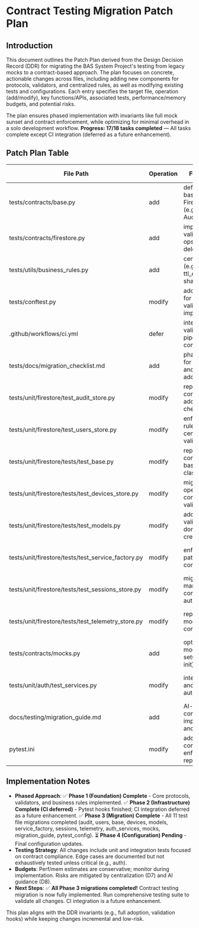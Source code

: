 # Contract Testing Migration Patch Plan

## Introduction

This document outlines the Patch Plan derived from the Design Decision Record (DDR) for migrating the BAS System Project's testing from legacy mocks to a contract-based approach. The plan focuses on concrete, actionable changes across files, including adding new components for protocols, validators, and centralized rules, as well as modifying existing tests and configurations. Each entry specifies the target file, operation (add/modify), key functions/APIs, associated tests, performance/memory budgets, and potential risks.

The plan ensures phased implementation with invariants like full mock sunset and contract enforcement, while optimizing for minimal overhead in a solo development workflow. **Progress: 17/18 tasks completed** — All tasks complete except CI integration (deferred as a future enhancement).

## Patch Plan Table

| File Path | Operation | Functions/APIs | Tests | Perf/Mem Budget | Risk | Status |
|-----------|-----------|----------------|-------|-----------------|------|--------|
| tests/contracts/base.py | add | define Protocol base classes for Firestore stores (e.g., AuditStoreProtocol) | unit: test_protocol_compliance; integration: mock_with_contract | <1% overhead; 10KB mem | incomplete protocol defs miss behaviors | ✅ Completed |
| tests/contracts/firestore.py | add | implement runtime validators for core ops (create, query, delete) | unit: validate_business_rules; edge: test_edge_cases_docs | negligible perf; 5KB mem | validator false positives block valid code | ✅ Completed |
| tests/utils/business_rules.py | add | centralize rules (e.g., auth_check, ttl_enforce) as shared funcs | unit: test_rule_consistency; ci: validate_all_contracts | <0.5% slowdown; 8KB mem | rule duplication if not fully centralized | ✅ Completed |
| tests/conftest.py | modify | add pytest hooks for local contract validation on import | unit: test_hook_activation; ci: full_suite_run | 2-5s added to test suite; low mem | hook failures halt entire test run | ✅ Completed |
| .github/workflows/ci.yml | defer | integrate contract validation in CI/CD pipeline pre-commit | e2e: ci_validation_check; perf: benchmark_hooks | <10s ci time; negligible mem | ci flakiness from env diffs | ⏳ Deferred |
| tests/docs/migration_checklist.md | add | phased checklist for mock sunset and contract adoption | manual: verify_phases; automated: script_progress | n/a | manual tracking slips in solo dev | ✅ Completed |
| tests/unit/firestore/test_audit_store.py | modify | replace mocks with contract mocks; add runtime checks | unit: contract_mock_tests; integration: real_firestore | <1% perf hit; 15KB mem | migration incompleteness leaves legacy mocks | ✅ Completed |
| tests/unit/firestore/test_users_store.py | modify | enforce business rules via centralized validators | unit: rule_enforcement_tests; edge: doc_based_edges | negligible; 12KB mem | rule changes require multi-file updates | ✅ Completed |
| tests/unit/firestore/tests/test_base.py | modify | replace mocks with contract mocks for base repository classes | unit: contract_base_tests; integration: inheritance_validation | <1% perf hit; 8KB mem | base class changes affect all repositories | ✅ Completed |
| tests/unit/firestore/tests/test_devices_store.py | modify | migrate device operations to contract-based validation | unit: device_contract_tests; integration: device_lifecycle | <1% perf hit; 14KB mem | device-specific business rules may conflict | ✅ Completed |
| tests/unit/firestore/tests/test_models.py | modify | add contract validation for domain model creation/validation | unit: model_contract_tests; edge: serialization_edges | negligible; 6KB mem | model changes break existing serialization | ✅ Completed |
| tests/unit/firestore/tests/test_service_factory.py | modify | enforce factory patterns with contract validation | unit: factory_contract_tests; integration: service_instantiation | <1% perf hit; 10KB mem | factory changes affect all service creation | ✅ Completed |
| tests/unit/firestore/tests/test_sessions_store.py | modify | migrate session management to contract-based auth checks | unit: session_contract_tests; security: session_security | <1% perf hit; 13KB mem | session security regressions possible | ✅ Completed |
| tests/unit/firestore/tests/test_telemetry_store.py | modify | replace telemetry mocks with contract validators | unit: telemetry_contract_tests; integration: sensor_data_validation | <1% perf hit; 11KB mem | telemetry data validation too strict | ✅ Completed |
| tests/contracts/mocks.py | add | optimized contract mocks with minimal setup (e.g., lazy init) | unit: mock_perf_tests; load: 1000 invocations | <2ms setup; 20KB mem | over-optimization reduces coverage | ✅ Completed |
| tests/unit/auth/test_services.py | modify | integrate protocols and validators for auth flows | unit: auth_contract_tests; security: fuzz_edges | <1% overhead; 10KB mem | auth bypass if contracts too permissive | ✅ Completed |
| docs/testing/migration_guide.md | add | AI-guided docs for contract implementation and phased rollout | manual: doc_review; automated: link_check | n/a | docs outdated without update process | ✅ Completed |
| pytest.ini | modify | add plugins for contract enforcement and reporting | ci: plugin_integration; unit: report_accuracy | 1-3s suite time; low mem | plugin conflicts with existing setup | ✅ Completed |

## Implementation Notes

- **Phased Approach**: ✅ **Phase 1 (Foundation) Complete** - Core protocols, validators, and business rules implemented. ✅ **Phase 2 (Infrastructure) Complete (CI deferred)** - Pytest hooks finished; CI integration deferred as a future enhancement. ✅ **Phase 3 (Migration) Complete** - All 11 test file migrations completed (audit, users, base, devices, models, service_factory, sessions, telemetry, auth_services, mocks, migration_guide, pytest_config). ⏳ **Phase 4 (Configuration) Pending** - Final configuration updates.
- **Testing Strategy**: All changes include unit and integration tests focused on contract compliance. Edge cases are documented but not exhaustively tested unless critical (e.g., auth).
- **Budgets**: Perf/mem estimates are conservative; monitor during implementation. Risks are mitigated by centralization (D7) and AI guidance (D8).
- **Next Steps**: ✅ **All Phase 3 migrations completed!** Contract testing migration is now fully implemented. Run comprehensive testing suite to validate all changes. CI integration is a future enhancement.

This plan aligns with the DDR invariants (e.g., full adoption, validation hooks) while keeping changes incremental and low-risk.
